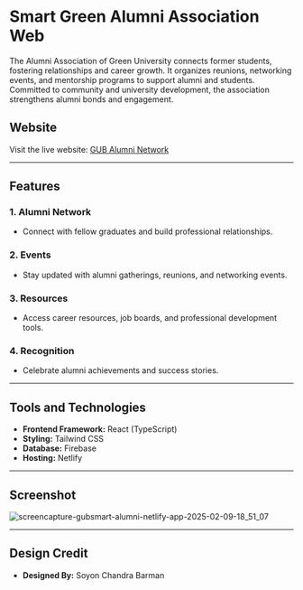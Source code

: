 # Smart Green Alumni Association Web
The Alumni Association of Green University connects former students, fostering relationships and career growth. It organizes reunions, networking events, and mentorship programs to support alumni and students. Committed to community and university development, the association strengthens alumni bonds and engagement.

## Website

Visit the live website: [GUB Alumni Network](https://gubsmart-alumni.netlify.app/)

---

## Features

### 1. **Alumni Network**
   - Connect with fellow graduates and build professional relationships.
   
### 2. **Events**
   - Stay updated with alumni gatherings, reunions, and networking events.

### 3. **Resources**
   - Access career resources, job boards, and professional development tools.

### 4. **Recognition**
   - Celebrate alumni achievements and success stories.
---

## Tools and Technologies

- **Frontend Framework:** React (TypeScript)
- **Styling:** Tailwind CSS
- **Database:** Firebase
- **Hosting:** Netlify

---
## Screenshot

![screencapture-gubsmart-alumni-netlify-app-2025-02-09-18_51_07](https://github.com/user-attachments/assets/4d74a6f5-3e60-434b-a312-e72cb893f179)

---
## Design Credit
- **Designed By:** Soyon Chandra Barman
